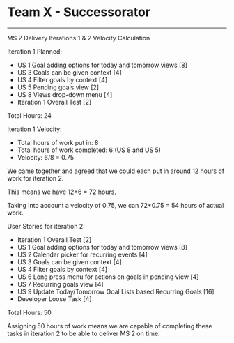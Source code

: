 # Team X - Successorator 

---

MS 2 Delivery Iterations 1 & 2 Velocity Calculation

Iteration 1 Planned:
- US 1 Goal adding options for today and tomorrow views [8]
- US 3 Goals can be given context [4]
- US 4 Filter goals by context [4]
- US 5 Pending goals view [2]
- US 8 Views drop-down menu [4]
- Iteration 1 Overall Test [2]

Total Hours: 24

Iteration 1 Velocity:
- Total hours of work put in: 8
- Total hours of work completed: 6 (US 8 and US 5)
- Velocity: 6/8 = 0.75

We came together and agreed that we could each put in around 12 hours of work for iteration 2.

This means we have 12*6 = 72 hours.

Taking into account a velocity of 0.75, we can 72*0.75 = 54 hours of actual work.


User Stories for iteration 2:
- Iteration 1 Overall Test [2]
- US 1 Goal adding options for today and tomorrow views [8]
- US 2 Calendar picker for recurring events [4]
- US 3 Goals can be given context [4]
- US 4 Filter goals by context [4]
- US 6 Long press menu for actions on goals in pending view [4]
- US 7 Recurring goals view [4]
- US 9 Update Today/Tomorrow Goal Lists based Recurring Goals [16]
- Developer Loose Task [4]

Total Hours: 50


Assigning 50 hours of work means we are capable of completing these tasks in iteration 2 to be able to deliver MS 2 on time.